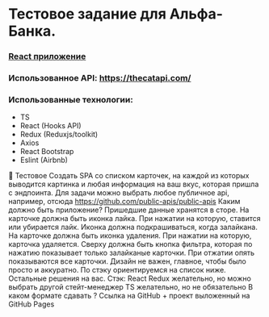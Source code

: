 # Тестовое задание для Альфа-Банка.
### [React приложение](https://tigp.github.io/alfa-bank-test/)
### Использованное API: https://thecatapi.com/
### Использованные технологии:
- TS
- React (Hooks API)
- Redux (Reduxjs/toolkit)
- Axios
- React Bootstrap
- Eslint (Airbnb)

:dart: Тестовое
Создать SPA со списком карточек, на каждой из которых выводится картинка и любая информация на ваш вкус, которая пришла с эндпоинта. Для задачи можно выбрать любое публичное api, например, отсюда https://github.com/public-apis/public-apis
Каким должно быть приложение?
Пришедшие данные хранятся в сторе.
На карточке должна быть иконка лайка. При нажатии на которую, ставится или убирается лайк. Иконка должна подкрашиваться, когда залайкана.
На карточке должна быть иконка удаления. При нажатии на которую, карточка удаляется.
Сверху должна быть кнопка фильтра, которая по нажатию показывает только залайканые карточки. При отжатии опять показываются все карточки.
Дизайн не важен, главное, чтобы было просто и аккуратно. По стэку ориентируемся на список ниже. Остальные решения на вас.
Стэк:
React
Redux желательно, но можно выбрать другой стейт-менеджер
TS желательно, но не обязательно
В каком формате сдавать ?
Ссылка на GitHub + проект выложенный на GitHub Pages
